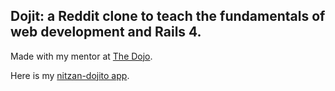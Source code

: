 ## Dojit: a Reddit clone to teach the fundamentals of web development and Rails 4.

Made with my mentor at [The Dojo](http://dojo.shinobidevs.com).

Here is my [nitzan-dojito app](https://nitzan-dojit.herokuapp.com/).
